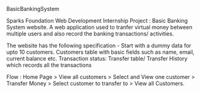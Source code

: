 BasicBankingSystem

Sparks Foundation Web Development Internship Project : Basic Banking System website. A web application used to tranfer virtual money between multiple users and also record the banking transactions/ activities.

The website has the following specification - Start with a dummy data for upto 10 customers. Customers table with basic fields such as name, email, current balance etc. Transaction status: Transfer table/ Transfer History which records all the transactions

Flow : Home Page > View all customers > Select and View one customer > Transfer Money > Select customer to transfer to > View all Customers.
